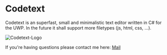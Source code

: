 # Codetext
Codetext is an superfast, small and minimalistic text editor written in C# for the UWP.
In the future it shall support more filetypes (js, html, css, ...).

![Codetext-Logo](https://github.com/jan-patrick/Coder/blob/master/githublogo1.png)

If you're having questions please contact me here:
[Mail](&#109;&#097;&#105;&#108;&#116;&#111;&#058;&#109;&#097;&#105;&#108;&#064;&#106;&#097;&#110;&#045;&#112;&#097;&#116;&#114;&#105;&#099;&#107;&#046;&#100;&#101;)
